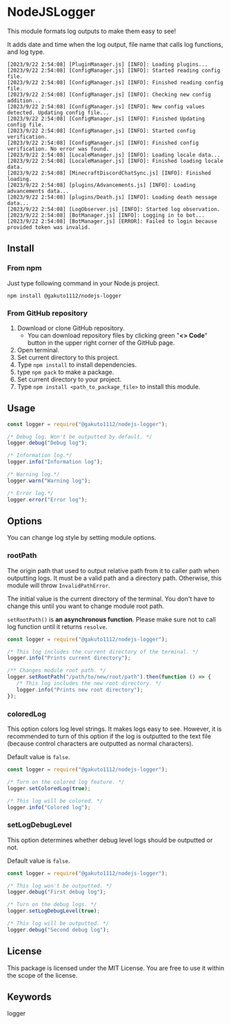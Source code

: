 # NodeJSLogger
This module formats log outputs to make them easy to see!

It adds date and time when the log output, file name that calls log functions, and log type.

```
[2023/9/22 2:54:08] [PluginManager.js] [INFO]: Loading plugins...
[2023/9/22 2:54:08] [ConfigManager.js] [INFO]: Started reading config file.
[2023/9/22 2:54:08] [ConfigManager.js] [INFO]: Finished reading config file.
[2023/9/22 2:54:08] [ConfigManager.js] [INFO]: Checking new config addition...
[2023/9/22 2:54:08] [ConfigManager.js] [INFO]: New config values detected. Updating config file...
[2023/9/22 2:54:08] [ConfigManager.js] [INFO]: Finished Updating config file.
[2023/9/22 2:54:08] [ConfigManager.js] [INFO]: Started config verification.
[2023/9/22 2:54:08] [ConfigManager.js] [INFO]: Finished config verification. No error was found.
[2023/9/22 2:54:08] [LocaleManager.js] [INFO]: Loading locale data...
[2023/9/22 2:54:08] [LocaleManager.js] [INFO]: Finished loading locale data.
[2023/9/22 2:54:08] [MinecraftDiscordChatSync.js] [INFO]: Finished loading.
[2023/9/22 2:54:08] [plugins/Advancements.js] [INFO]: Loading advancements data...
[2023/9/22 2:54:08] [plugins/Death.js] [INFO]: Loading death message data...
[2023/9/22 2:54:08] [LogObserver.js] [INFO]: Started log observation.
[2023/9/22 2:54:08] [BotManager.js] [INFO]: Logging in to bot...
[2023/9/22 2:54:08] [BotManager.js] [ERROR]: Failed to login because provided token was invalid.
```

## Install
### From npm
Just type following command in your Node.js project.

```
npm install @gakuto1112/nodejs-logger
```

### From GitHub repository
1. Download or clone GitHub repository.
   - You can download repository files by clicking green "**<> Code**" button in the upper right corner of the GitHub page.
2. Open terminal.
3. Set current directory to this project.
4. Type `npm install` to install dependencies.
5. type `npm pack` to make a package.
6. Set current directory to your project.
7. Type `npm install <path_to_package_file>` to install this module.

## Usage
```js
const logger = require("@gakuto1112/nodejs-logger");

/* Debug log. Won't be outputted by default. */
logger.debug("Debug log");

/* Information log.*/
logger.info("Information log");

/* Warning log.*/
logger.warn("Warning log");

/* Error log.*/
logger.error("Error log");
```

## Options
You can change log style by setting module options.

### rootPath
The origin path that used to output relative path from it to caller path when outputting logs. It must be a valid path and a directory path. Otherwise, this module will throw `InvalidPathError`.

The initial value is the current directory of the terminal. You don't have to change this until you want to change module root path.

`setRootPath()` is **an asynchronous function**. Please make sure not to call log function until it returns `resolve`.

```js
const logger = require("@gakuto1112/nodejs-logger");

/* This log includes the current directory of the terminal. */
logger.info("Prints current directory");

/** Changes module root path. */
logger.setRootPath("/path/to/new/root/path").then(function () => {
   /* This log includes the new root directory. */
   logger.info("Prints new root directory");
});
```

### coloredLog
This option colors log level strings. It makes logs easy to see. However, it is recommended to turn of this option if the log is outputted to the text file (because control characters are outputted as normal characters).

Default value is `false`.

```js
const logger = require("@gakuto1112/nodejs-logger");

/* Turn on the colored log feature. */
logger.setColoredLog(true);

/* This log will be colored. */
logger.info("Colored log");
```

### setLogDebugLevel
This option determines whether debug level logs should be outputted or not.

Default value is `false`.

```js
const logger = require("@gakuto1112/nodejs-logger");

/* This log won't be outputted. */
logger.debug("First debug log");

/* Turn on the debug logs. */
logger.setLogDebugLevel(true);

/* This log will be outputted. */
logger.debug("Second debug log");
```

## License
This package is licensed under the MIT License. You are free to use it within the scope of the license.

## Keywords
logger